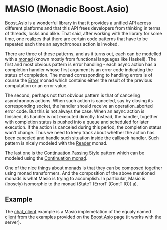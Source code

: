 # MASIO (Monadic Boost.Asio)

Boost.Asio is a wonderful library in that it provides a unified API across different platforms and that this API frees developers from thinking in terms of threads, locks and alike. That said, after working with the library for some time, one realizes that there are certain code patterns that have to be repeated each time an asynchronous action is invoked.

There are three of these patterns, and as it turns out, each can be modelled with a [monad](http://en.wikipedia.org/wiki/Monad_(functional_programming)) (known mostly from functional languages like Haskell). The first and most obvious pattern is error handling - each async action has a completion handler whose first argument is an error code indicating the status of completion. The monad corresponding to handling errors is of course the [Error](http://monads.haskell.cz/html/errormonad.html) monad which contains either the result of the previous computation or an error value.

The second, perhaps not that obvious pattern is that of canceling asynchronous actions. When such action is canceled, say by closing its corresponding socket, the handler should receive an operation_aborted error code. But this is not always the case. When an async action is finished, its handler is not executed directly. Instead, the handler, together with completion status is pushed into a queue and scheduled for later execution. If the action is canceled during this period, the completion status won't change. Thus we need to keep track about whether the action has been canceled and handle such situation inside the callback handler. Such pattern is nicely modeled with the [Reader](http://monads.haskell.cz/html/readermonad.html) monad. 

The last one is the [Continuation Passing Style](http://en.wikipedia.org/wiki/Continuation-passing_style) pattern which can be modeled using the [Continuation monad](http://www.haskellforall.com/2012/12/the-continuation-monad.html).

One of the nice things about monads is that they can be composed together using monad transformers. And the composition of the above mentioned monads is what Masio is trying to accomplish. In particular, Masio is (loosely) isomorphic to the monad (StateT (ErrorT (ContT IO)) a).

## Example

The [chat_client](https://github.com/inetic/masio/blob/master/examples/chat_client.cpp) example is a Masio implemetation of the equaly named [client](http://www.boost.org/doc/libs/1_55_0/doc/html/boost_asio/example/cpp11/chat/chat_client.cpp) from the examples provided on the [Boost.Asio](http://www.boost.org/doc/libs/1_55_0/doc/html/boost_asio/examples/cpp11_examples.html) page (it works with the server). 

